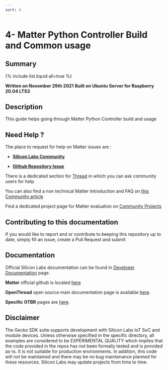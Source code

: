 ```yaml
---
sort: 4
---
```


# 4- Matter Python Controller Build and Common usage 

## Summary ##
{% include list.liquid all=true %}

**Written on November 29th 2021**
**Built on Ubuntu Server for Raspberry 20.04 LTS3**

## Description ##

This guide helps going through Matter Python Controller build and usage

## Need Help ? ##

The place to request for help on Matter issues are :

* [**Silicon Labs Community**](https://community.silabs.com/)

* [**Github Repository Issue**](https://github.com/project-chip/connectedhomeip/issues)

There is a dedicated section for [Thread](https://community.silabs.com/s/topic/0TO1M000000qHbcWAE/thread?language=en_US) in which you can ask community users for help

You can also find a non technical Matter Introduction and FAQ on [this Community article](https://community.silabs.com/s/question/0D58Y00008AV6hSSAT/what-is-matter-smart-home-standard-answers-to-10-frequently-asked-questions?language=en_US)

Find a dedicated project page for Matter evaluation on [Community Projects](https://community.silabs.com/s/projects?language=en_US)


## Contributing to this documentation ##

If you would like to report and or contribute to keeping this repository up to date, simply fill an issue, create a Pull Request and submit

## Documentation ##

Official Silicon Labs documentation can be found in [Developer Documentation](https://docs.silabs.com/openthread/latest/) page.

**Matter** official github is located [here](https://github.com/project-chip/connectedhomeip)

**OpenThread** open source main documentation page is available [here](https://openthread.io/).

**Specific OTBR** pages are [here](https://openthread.io/guides/border-router).


## Disclaimer ##

The Gecko SDK suite supports development with Silicon Labs IoT SoC and module devices. Unless otherwise specified in the specific directory, all examples are considered to be EXPERIMENTAL QUALITY which implies that the code provided in the repos has not been formally tested and is provided as-is.  It is not suitable for production environments.  In addition, this code will not be maintained and there may be no bug maintenance planned for these resources. Silicon Labs may update projects from time to time.
